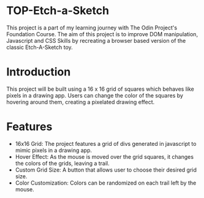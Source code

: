 # TOP-Etch-a-Sketch

This project is a part of my learning journey with The Odin Project's Foundation Course. The aim of this project is to improve DOM manipulation, Javascript and CSS Skills by recreating a browser based version of the classic Etch-A-Sketch toy.

# Introduction

This project will be built using a 16 x 16 grid of squares which behaves like pixels in a drawing app. Users can change the color of the squares by hovering around them, creating a pixelated drawing effect.

# Features
* 16x16 Grid: The project features a grid of divs generated in javascript to mimic pixels in a drawing app.
* Hover Effect: As the mouse is moved over the grid squares, it changes the colors of the grids, leaving a trail.
* Custom Grid Size: A button that allows user to choose their desired grid size.
* Color Customization: Colors can be randomized on each trail left by the mouse.
